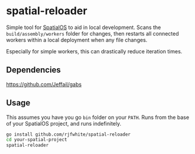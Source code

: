 # spatial-reloader
Simple tool for [SpatialOS](spatialos.com) to aid in local development. Scans the `build/assembly/workers` folder for changes, then restarts all connected workers within a local deployment when any file changes.

Especially for simple workers, this can drastically reduce iteration times.

## Dependencies
https://github.com/Jeffail/gabs

## Usage
This assumes you have you go `bin` folder on your `PATH`. Runs from the base of your SpatialOS project, and runs indefinitely.

```bash
go install github.com/rjfwhite/spatial-reloader
cd your-spatial-project
spatial-reloader
```


